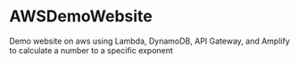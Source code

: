 # AWSDemoWebsite
Demo website on aws using Lambda, DynamoDB, API Gateway, and Amplify to calculate a number to a specific exponent
